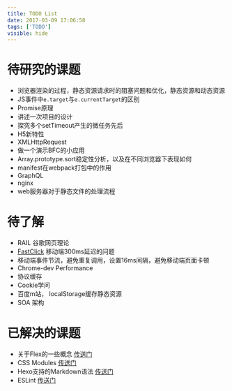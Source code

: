 ```yaml
---
title: TODO List
date: 2017-03-09 17:06:58
tags: ['TODO']
visible: hide
---
```


# 待研究的课题

* 浏览器渲染的过程，静态资源请求时的阻塞问题和优化，静态资源和动态资源
* JS事件中`e.target`与`e.currentTarget`的区别
* Promise原理
* 讲述一次项目的设计
* 探究多个setTimeout产生的微任务先后
* H5新特性
* XMLHttpRequest
* 做一个演示BFC的小应用
* Array.prototype.sort稳定性分析，以及在不同浏览器下表现如何
* manifest在webpack打包中的作用
* GraphQL
* nginx
* web服务器对于静态文件的处理流程


# 待了解

* RAIL  谷歌网页理论
* [FastClick](https://github.com/ftlabs/fastclick)  移动端300ms延迟的问题
* 移动端事件节流，避免重复调用，设置16ms间隔，避免移动端页面卡顿
* Chrome-dev Performance
* 协议缓存
* Cookie学问
* 百度m站， localStorage缓存静态资源
* SOA 架构


# 已解决的课题
* 关于Flex的一些概念 [传送门](/2017/12/26/伸缩盒——Flex/)
* CSS Modules [传送门](/2017/12/27/CSS-Modules/)
* Hexo支持的Markdown语法 [传送门](/2018/01/28/Markdown语法-Hexo)
* ESLint [传送门](/2018/01/31/eslint——规范你的代码)
